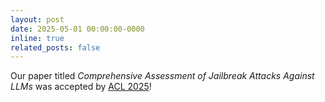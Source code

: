 ```yaml
---
layout: post
date: 2025-05-01 00:00:00-0000
inline: true
related_posts: false
---
```


Our paper titled _Comprehensive Assessment of Jailbreak Attacks Against LLMs_ was accepted by [ACL 2025](https://2025.aclweb.org/)!
